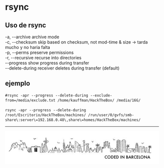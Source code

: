 # rsync

## Uso de rsync

-a, --archive               archive mode  
-c, --checksum              skip based on checksum, not mod-time & size -> tarda mucho y no haria falta  
-p, --perms                 preserve permissions  
-r, --recursive             recurse into directories  
--progress              show progress during transfer  
--delete-during         receiver deletes during transfer (default)  

## ejemplo

```code
#rsync -apr --progress --delete-during --exclude-from=/media/exclude.txt /home/kauffman/HackTheBox/ /media/16G/

rsync -apr --progress --delete-during  /root/Escritorio/HackTheBox/machines/ /run/user/0/gvfs/smb-share\:server\=192.168.0.48\,share\=homes/HackTheBox/machines/
```

---
<!-- Pit i Collons -->
![Coded In Barcelona](https://raw.githubusercontent.com/leguim-repo/leguim-repo/master/img/currentfooter.png)

